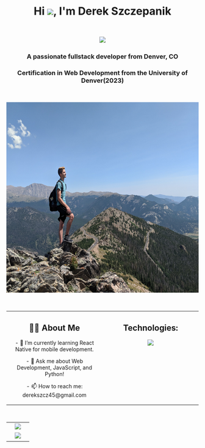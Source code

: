 <h1 align="center">Hi <img src="https://raw.githubusercontent.com/iampavangandhi/iampavangandhi/master/gifs/Hi.gif" width="30px">, I'm Derek Szczepanik</h1>
<br>
<p align="center">
  <a href="https://www.linkedin.com/in/derekszcz45/">
    <img src="https://img.shields.io/badge/linkedin-Derek-blue">
  </a>
</p>
<h3 align="center">A passionate fullstack developer from Denver, CO</h3>
<h3 align="center">Certification in Web Development from the University of Denver(2023)</h3>
</br>
<p align="center">
  <img src="./images/mountins.jpg" height="500em" style="border: 3px solid mintgreen;">
</p>

<br>
<table width="100%">
  <tr>
    <td width="50%" valign="top" align="center">
      <h2 >👨‍💻 About Me</h2>
      <p >- 🌱 I’m currently learning React Native for mobile development.</p>
      <p >- 💬 Ask me about Web Development, JavaScript, and Python!</p>
      <p >- 📫 How to reach me: derekszcz45@gmail.com</p>
    </td>
    <td valign="top" align="center">
      <h2 >Technologies: </h2>
      <p >
        <img src="https://skillicons.dev/icons?i=github,js,react,nodejs,express,mongodb,apollo,graphql,mysql,sequelize,heroku,html,css,regex,jest,bootstrap,vscode,discord&perline=9" />
      </p>
    </td>
  </tr>
</table>
</br>

<table width="100%" >
  <tr width="100%">
    <td width="50%" align="center">
      <img height="200em" src="https://github-readme-stats-eight-theta.vercel.app/api?username=Lone1ne&show_icons=true&theme=gotham&include_all_commits=true&count_private=true"/>
    </td>
  </tr>
  <tr width="100%">
    <td align="center">
      <img src="https://github-readme-stats.vercel.app/api/top-langs/?username=Lone1ne&layout=compact&theme=gotham"/>
    </td>
  </tr>
</table>
